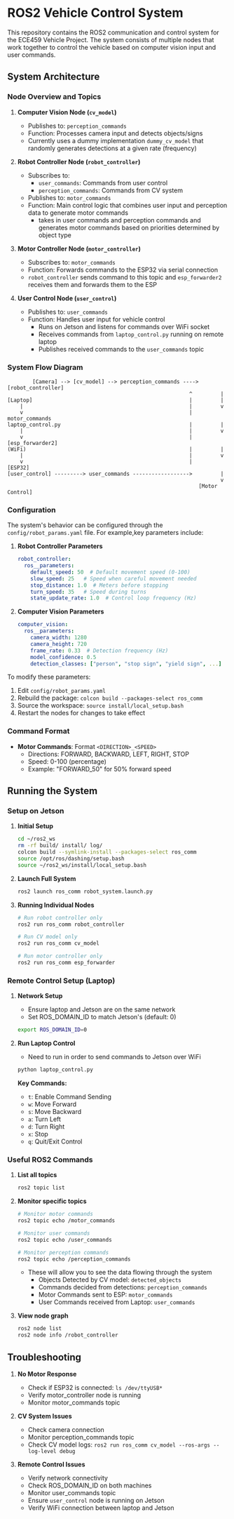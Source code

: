 # ROS2 Vehicle Control System

This repository contains the ROS2 communication and control system for the ECE459 Vehicle Project. The system consists of multiple nodes that work together to control the vehicle based on computer vision input and user commands.

## System Architecture

### Node Overview and Topics

1. **Computer Vision Node (`cv_model`)**
   - Publishes to: `perception_commands`
   - Function: Processes camera input and detects objects/signs
   - Currently uses a dummy implementation `dummy_cv_model` that randomly generates detections at a given rate (frequency)

2. **Robot Controller Node (`robot_controller`)**
   - Subscribes to: 
     - `user_commands`: Commands from user control
     - `perception_commands`: Commands from CV system
   - Publishes to: `motor_commands`
   - Function: Main control logic that combines user input and perception data to generate motor commands
     - takes in user commands and perception commands and generates motor commands based on priorities determined by object type

3. **Motor Controller Node (`motor_controller`)**
   - Subscribes to: `motor_commands`
   - Function: Forwards commands to the ESP32 via serial connection
   - `robot_controller` sends command to this topic and `esp_forwarder2` receives them and forwards them to the ESP

4. **User Control Node (`user_control`)**
   - Publishes to: `user_commands`
   - Function: Handles user input for vehicle control
     - Runs on Jetson and listens for commands over WiFi socket
     - Receives commands from `laptop_control.py` running on remote laptop
     - Publishes received commands to the `user_commands` topic

### System Flow Diagram
```
        [Camera] --> [cv_model] --> perception_commands ----> [robot_controller]
                                                          ^         |
[Laptop]                                                  |         |
    |                                                     |         v
    v                                                     |   motor_commands
laptop_control.py                                         |         |
    |                                                     |         v
    v                                                     |  [esp_forwarder2]
(WiFi)                                                    |         |
    |                                                     |         v
    v                                                     |      [ESP32]
[user_control] ---------> user_commands ------------------>         |
                                                                    v
                                                             [Motor Control]
```

### Configuration

The system's behavior can be configured through the `config/robot_params.yaml` file. For example,key parameters include:

1. **Robot Controller Parameters**
   ```yaml
   robot_controller:
     ros__parameters:
       default_speed: 50  # Default movement speed (0-100)
       slow_speed: 25   # Speed when careful movement needed
       stop_distance: 1.0  # Meters before stopping
       turn_speed: 35   # Speed during turns
       state_update_rate: 1.0  # Control loop frequency (Hz)
   ```

2. **Computer Vision Parameters**
   ```yaml
   computer_vision:
     ros__parameters:
       camera_width: 1280
       camera_height: 720
       frame_rate: 0.33  # Detection frequency (Hz)
       model_confidence: 0.5
       detection_classes: ["person", "stop sign", "yield sign", ...]
   ```

To modify these parameters:
1. Edit `config/robot_params.yaml`
2. Rebuild the package: `colcon build --packages-select ros_comm`
3. Source the workspace: `source install/local_setup.bash`
4. Restart the nodes for changes to take effect

### Command Format

- **Motor Commands**: Format `<DIRECTION>_<SPEED>`
  - Directions: FORWARD, BACKWARD, LEFT, RIGHT, STOP
  - Speed: 0-100 (percentage)
  - Example: "FORWARD_50" for 50% forward speed

## Running the System

### Setup on Jetson

1. **Initial Setup**
   ```bash
   cd ~/ros2_ws
   rm -rf build/ install/ log/
   colcon build --symlink-install --packages-select ros_comm
   source /opt/ros/dashing/setup.bash
   source ~/ros2_ws/install/local_setup.bash
   ```

2. **Launch Full System**
   ```bash
   ros2 launch ros_comm robot_system.launch.py
   ```

3. **Running Individual Nodes**
   ```bash
   # Run robot controller only
   ros2 run ros_comm robot_controller

   # Run CV model only
   ros2 run ros_comm cv_model

   # Run motor controller only
   ros2 run ros_comm esp_forwarder
   ```

### Remote Control Setup (Laptop)

1. **Network Setup**
   - Ensure laptop and Jetson are on the same network
   - Set ROS_DOMAIN_ID to match Jetson's (default: 0)
   ```bash
   export ROS_DOMAIN_ID=0
   ```

2. **Run Laptop Control**
   - Need to run in order to send commands to Jetson over WiFi
   ```bash
   python laptop_control.py
   ```

   **Key Commands:**
   - `t`: Enable Command Sending
   - `w`: Move Forward
   - `s`: Move Backward
   - `a`: Turn Left
   - `d`: Turn Right
   - `x`: Stop
   - `q`: Quit/Exit Control

### Useful ROS2 Commands

1. **List all topics**
   ```bash
   ros2 topic list
   ```

2. **Monitor specific topics**
   ```bash
   # Monitor motor commands
   ros2 topic echo /motor_commands

   # Monitor user commands
   ros2 topic echo /user_commands

   # Monitor perception commands
   ros2 topic echo /perception_commands
   ```
   - These will allow you to see the data flowing through the system
      - Objects Detected by CV model: `detected_objects`
      - Commands decided from detections: `perception_commands`
      - Motor Commands sent to ESP: `motor_commands`
      - User Commands received from Laptop: `user_commands`


3. **View node graph**
   ```bash
   ros2 node list
   ros2 node info /robot_controller
   ```

## Troubleshooting

1. **No Motor Response**
   - Check if ESP32 is connected: `ls /dev/ttyUSB*`
   - Verify motor_controller node is running
   - Monitor motor_commands topic

2. **CV System Issues**
   - Check camera connection
   - Monitor perception_commands topic
   - Check CV model logs: `ros2 run ros_comm cv_model --ros-args --log-level debug`

3. **Remote Control Issues**
   - Verify network connectivity
   - Check ROS_DOMAIN_ID on both machines
   - Monitor user_commands topic
   - Ensure `user_control` node is running on Jetson
   - Verify WiFi connection between laptop and Jetson
